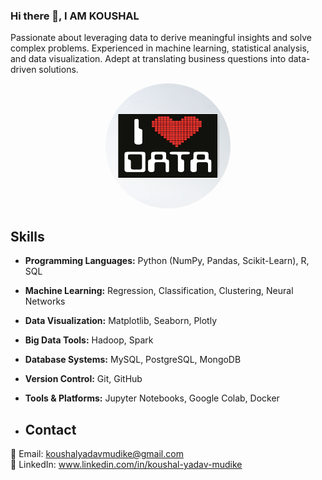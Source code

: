 ### Hi there 👋, I AM KOUSHAL 

Passionate about leveraging data to derive meaningful insights and solve complex problems. Experienced in machine learning, statistical analysis, and data visualization. Adept at translating business questions into data-driven solutions.
<p align="center">
  <img src="love.jpeg"  width="200" height="200" style="border-radius: 50%;">
</p>

## Skills
- **Programming Languages:** Python (NumPy, Pandas, Scikit-Learn), R, SQL
- **Machine Learning:** Regression, Classification, Clustering, Neural Networks
- **Data Visualization:** Matplotlib, Seaborn, Plotly                                                                                                
- **Big Data Tools:** Hadoop, Spark
- **Database Systems:** MySQL, PostgreSQL, MongoDB
- **Version Control:** Git, GitHub
- **Tools & Platforms:** Jupyter Notebooks, Google Colab, Docker


- ## Contact

📧 Email: koushalyadavmudike@gmail.com  
📱 LinkedIn: www.linkedin.com/in/koushal-yadav-mudike

